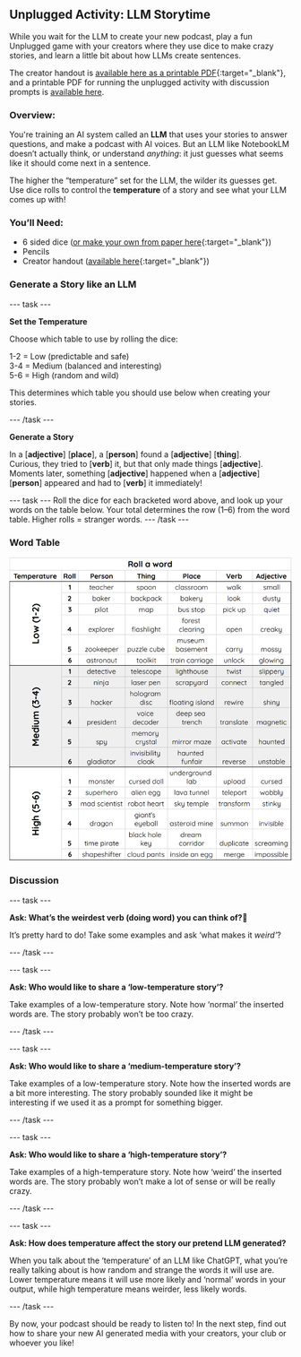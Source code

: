 ## Unplugged Activity: LLM Storytime

While you wait for the LLM to create your new podcast, play a fun Unplugged game with your creators where they use dice to make crazy stories, and learn a little bit about how LLMs create sentences.

The creator handout is [available here as a printable PDF](resources/LLMStorytime_creator.pdf){:target="_blank"}, and a printable PDF for running the unplugged activity with discussion prompts is [available here](resources/LLMStorytime_leader.pdf).

### **Overview:**

You're training an AI system called an **LLM** that uses your stories to answer questions, and make a podcast with AI voices. But an LLM like NotebookLM doesn’t actually think, or understand *anything*: it just guesses what seems like it should come next in a sentence.

The higher the “temperature” set for the LLM, the wilder its guesses get. Use dice rolls to control the **temperature** of a story and see what your LLM comes up with!

### **You’ll Need:**
- 6 sided dice ([or make your own from paper here](resources/dice.pdf){:target="_blank"})
- Pencils
- Creator handout ([available here](resources/LLMStorytime_creator.pdf){:target="_blank"})

### Generate a Story like an LLM

--- task ---

**Set the Temperature**

Choose which table to use by rolling the dice:

1-2 \= Low (predictable and safe)  
3-4 \= Medium (balanced and interesting)  
5-6 \= High (random and wild)

This determines which table you should use below when creating your stories.

--- /task ---

**Generate a Story**

In a \[**adjective**\] \[**place**\], a \[**person**\] found a \[**adjective**\] \[**thing**\].  
Curious, they tried to \[**verb**\] it, but that only made things \[**adjective**\].  
Moments later, something \[**adjective**\] happened when a \[**adjective**\] \[**person**\] appeared and had to \[**verb**\] it immediately\!

--- task ---
Roll the dice for each bracketed word above, and look up your words on the table below. 
Your total determines the row (1–6) from the word table. Higher rolls \= stranger words.
--- /task ---

###  Word Table

![Table with dice rolls that generate a person, thing, place, verb and adjective, grouped by temperature: low, medium and high.](images/word_table.png)


### **Discussion**

--- task ---

**Ask: What’s the weirdest verb (doing word) you can think of?🤔**

It’s pretty hard to do! Take some examples and ask ‘what makes it *weird’*?

--- /task ---

--- task ---

**Ask: Who would like to share a ‘low-temperature story’?** 

Take examples of a low-temperature story. Note how ‘normal’ the inserted words are. The story probably won’t be too crazy.

--- /task ---

--- task ---

**Ask: Who would like to share a ‘medium-temperature story’?** 

Take examples of a low-temperature story. Note how the inserted words are a bit more interesting. The story probably sounded like it might be interesting if we used it as a prompt for something bigger.

--- /task ---

--- task ---

**Ask: Who would like to share a ‘high-temperature story’?** 

Take examples of a high-temperature story. Note how ‘weird’ the inserted words are. The story probably won’t make a lot of sense or will be really crazy.

--- /task ---

--- task ---

**Ask: How does temperature affect the story our pretend LLM generated?** 

When you talk about the ‘temperature’ of an LLM like ChatGPT, what you’re really talking about is how random and strange the words it will use are. Lower temperature means it will use more likely and ‘normal’ words in your output, while high temperature means weirder, less likely words.

--- /task ---

By now, your podcast should be ready to listen to! In the next step, find out how to share your new AI generated media with your creators, your club or whoever you like!